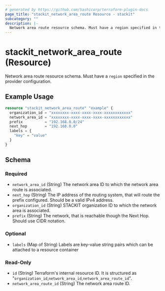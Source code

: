```yaml
---
# generated by https://github.com/hashicorp/terraform-plugin-docs
page_title: "stackit_network_area_route Resource - stackit"
subcategory: ""
description: |-
  Network area route resource schema. Must have a region specified in the provider configuration.
---
```


# stackit_network_area_route (Resource)

Network area route resource schema. Must have a `region` specified in the provider configuration.

## Example Usage

```terraform
resource "stackit_network_area_route" "example" {
  organization_id = "xxxxxxxx-xxxx-xxxx-xxxx-xxxxxxxxxxxx"
  network_area_id = "xxxxxxxx-xxxx-xxxx-xxxx-xxxxxxxxxxxx"
  prefix          = "192.168.0.0/24"
  next_hop        = "192.168.0.0"
  labels = {
    "key" = "value"
  }
}
```

<!-- schema generated by tfplugindocs -->
## Schema

### Required

- `network_area_id` (String) The network area ID to which the network area route is associated.
- `next_hop` (String) The IP address of the routing system, that will route the prefix configured. Should be a valid IPv4 address.
- `organization_id` (String) STACKIT organization ID to which the network area is associated.
- `prefix` (String) The network, that is reachable though the Next Hop. Should use CIDR notation.

### Optional

- `labels` (Map of String) Labels are key-value string pairs which can be attached to a resource container

### Read-Only

- `id` (String) Terraform's internal resource ID. It is structured as "`organization_id`,`network_area_id`,`network_area_route_id`".
- `network_area_route_id` (String) The network area route ID.
